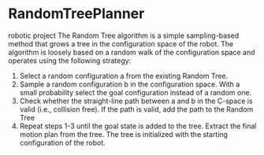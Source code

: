 # RandomTreePlanner

robotic project
The Random Tree algorithm is a simple sampling-based method that grows a tree in the configuration space of the robot. The algorithm is loosely based on a random walk of the configuration space and operates using the following strategy:
1. Select a random configuration a from the existing Random Tree.
2. Sample a random configuration b in the configuration space. With a small probability select the goal
configuration instead of a random one.
3. Check whether the straight-line path between a and b in the C-space is valid (i.e., collision free). If the
path is valid, add the path to the Random Tree
4. Repeat steps 1-3 until the goal state is added to the tree. Extract the final motion plan from the tree.
The tree is initialized with the starting configuration of the robot.
